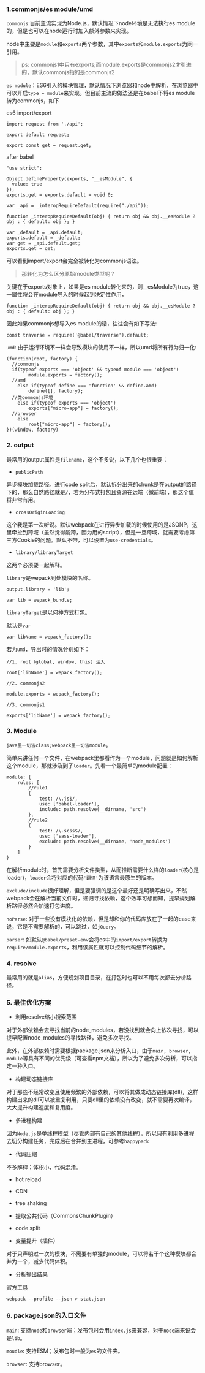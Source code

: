 ### 1.commonjs/es module/umd

`commonjs`:目前主流实现为Node.js，默认情况下node环境是无法执行es module的，但是也可以在node运行时加入额外参数来实现。

node中主要是`module`和`exports`两个参数，其中`exports`和`module.exports`为同一引用。

> ps: commonjs1中只有exports;而module.exports是commonjs2才引进的，默认commonjs指的是commonjs2

`es module`：ES6引入的模块管理，默认情况下浏览器和node中解析，在浏览器中可以开启`type = module`来实现。但目前主流的做法还是在babel下将es module转为commonjs，如下

es6 import/export
```
import request from './api';

export default request;

export const get = request.get;
```

after babel 

```
"use strict";

Object.defineProperty(exports, "__esModule", {
  value: true
});
exports.get = exports.default = void 0;

var _api = _interopRequireDefault(require("./api"));

function _interopRequireDefault(obj) { return obj && obj.__esModule ? obj : { default: obj }; }

var _default = _api.default;
exports.default = _default;
var get = _api.default.get;
exports.get = get;
```

可以看到import/export会完全被转化为commonjs语法。

> 那转化为怎么区分原始module类型呢？

关键在于exports对象上，如果是es module转化来的，则__esModule为true，这一属性将会在module导入的时候起到决定性作用，

```
function _interopRequireDefault(obj) { return obj && obj.__esModule ? obj : { default: obj }; }

```
因此如果commonjs想导入es module的话，往往会有如下写法:

```
const traverse = require('@babel/traverse').default;
```

`umd`: 由于运行环境不一样会导致模块的使用不一样，所以umd将所有行为归一化:

```
(function(root, factory) {
  //commonjs
  if(typeof exports === 'object' && typeof module === 'object')
		module.exports = factory();
  //amd
	else if(typeof define === 'function' && define.amd)
		define([], factory);
  //类commonjs环境
	else if(typeof exports === 'object')
		exports["micro-app"] = factory();
  //browser
	else
		root["micro-app"] = factory();
})(window, factory)
```

### 2. output

最常用的output属性是`filename`，这个不多说，以下几个也很重要：

- `publicPath`

异步模块加载路径。进行code split后，默认拆分出来的chunk是在output的路径下的，那么自然路径就是`/`，若为分布式打包且资源在远端（微前端），那这个值将非常有用。

- `crossOriginLoading`
 
这个我是第一次听说。默认webpack在进行异步加载的时候使用的是JSONP，这里牵扯到跨域（虽然觉得能跨，因为用的script），但是一旦跨域，就需要考虑第三方Cookie的问题。默认不带，可以设置为`use-credentials`。

- `library/libraryTarget`

这两个必须要一起解释。

`library`是wepack到处模块的名称。

```
output.library = 'lib';

var lib = wepack_bundle;
```

`libraryTarget`是以何种方式打包。

默认是`var`

```
var libName = wepack_factory();
```

若为`umd`，导出时的情况分别如下：

```
//1. root（global, window, this) 注入

root['libName'] = wepack_factory();

//2. commonjs2

module.exports = wepack_factory();

//3. commonjs1

exports['libName'] = wepack_factory();

```

### 3. Module

`java里一切皆class;webpack里一切皆module`。

简单来讲任何一个文件，在webpack里都看作为一个module，问题就是如何解析这个module，那就涉及到了`loader`。先看一个最简单的module配置：

```
module: {
	rules: [
		//rule1
		{
			test: /\.js$/,
			use: ['babel-loader'],
			include: path.resolve(__dirname, 'src')
		},
		//rule2
		{
			test: /\.scss$/,
			use: ['sass-loader'],
			exclude: path.resolve(__dirname, 'node_modules')
		}
	]
}
```

在解析module时，首先需要分析文件类型，从而推断需要什么样的`loader`(核心是loader)，`loader`会将对应的代码`'翻译'`为该语言最原生的版本。

`exclude/include`很好理解，但是要强调的是这个最好还是明确写出来，不然webpack会在解析当前文件时，递归寻找依赖，这个效率可想而知，提早规划解析路径必然会加速打包进度。

`noParse`: 对于一些没有模块化的依赖，但是却和你的代码库放在了一起的case来说，它是不需要解析的，可以跳过，如`jQuery`。

`parser`: 如默认`@babel/preset-env`会将es中的`import/export`转换为`require/module.exports`，利用该属性就可以控制代码细节的解析。


### 4. resolve

最常用的就是`alias`，方便规划项目目录，在打包时也可以不用每次都去分析路径。

### 5. 最佳优化方案

- 利用resolve缩小搜索范围

对于外部依赖会去寻找当前的node_modules，若没找到就会向上依次寻找，可以提早配置node_modules的寻找路径，避免多次寻找。

此外，在外部依赖时需要根据package.json来分析入口，由于`main, browser, module`等具有不同的优先级（可查看npm文档），所以为了避免多次分析，可以指定一种入口。

- 构建动态链接库

对于那些不经常改变且使用频繁的外部依赖，可以将其做成动态链接库(dll)，这样构建出来的dll可以被重复利用，只要dll里的依赖没有改变，就不需要再次编译，大大提升构建速度和复用度。

- 多进程构建

因为`Node.js`是单线程模型（尽管内部有自己的其他线程），所以只有利用多进程去切分构建任务，完成后在合并到主进程，可参考`happypack`

- 代码压缩

不多解释：体积小，代码混淆。

- hot reload

- CDN

- tree shaking

- 提取公共代码（CommonsChunkPlugin）

- code split

- 变量提升（插件）

对于只声明过一次的模块，不需要有单独的module，可以将若干个这种模块都合并为一个，减少代码体积。

- 分析输出结果

[官方工具](http://webpack.github.io/analyse/)

```
webpack --profile --json > stat.json

```

### 6. package.json的入口文件

`main`: 支持`node`和`browser`端；发布包时会用`index.js`来兼容，对于`node`端来说会是`lib`。

`moudle`: 支持ESM；发布包时一般为`es`的文件夹。

`browser`: 支持browser。
